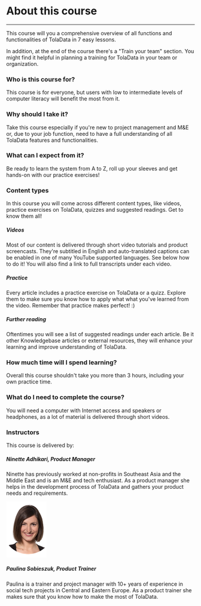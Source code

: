 # About this course

---

This course will you a comprehensive overview of all functions and functionalities of TolaData in 7 easy lessons.

In addition, at the end of the course there's a "Train your team" section. You might find it helpful in planning a training for TolaData in your team or organization.

### Who is this course for? 

This course is for everyone, but users with low to intermediate levels of computer literacy will benefit the most from it.

### Why should I take it?

Take this course especially if you're new to project management and M&E or, due to your job function, need to have a full understanding of all TolaData features and functionalities.

### What can I expect from it? 

Be ready to learn the system from A to Z, roll up your sleeves and get hands-on with our practice exercises! 

### Content types 

In this course you will come across different content types, like videos, practice exercises on TolaData, quizzes and suggested readings. Get to know them all!

##### Videos

Most of our content is delivered through short video tutorials and product screencasts. They're subtitled in English and auto-translated captions can be enabled in one of many YouTube supported languages. See below how to do it! You will also find a link to full transcripts under each video. 

##### Practice 

Every article includes a practice exercise on TolaData or a quizz. Explore them to make sure you know how to apply what what you've learned from the video. Remember that practice makes perfect! :) 

##### Further reading

Oftentimes you will see a list of suggested readings under each article. Be it other Knowledgebase articles or external resources, they will enhance your learning and improve understanding of TolaData. 
 
### How much time will I spend learning?

Overall this course shouldn't take you more than 3 hours, including your own practice time.

### What do I need to complete the course?

You will need a computer with Internet access and speakers or headphones, as a lot of material is delivered through short videos.

### Instructors

This course is delivered by:


##### Ninette Adhikari, Product Manager

Ninette has previously worked at non-profits in Southeast Asia and the Middle East and is an M&E and tech enthusiast. As a product manager she helps in the development process of TolaData and gathers your product needs and requirements.

![](/assets/paulina_kb.png)
##### Paulina Sobieszuk, Product Trainer 

Paulina is a trainer and project manager with 10+ years of experience in social tech projects in Central and Eastern Europe. As a product trainer she makes sure that you know how to make the most of TolaData.



